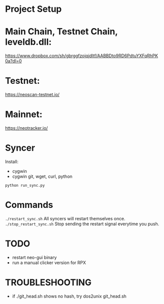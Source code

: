 Project Setup
=============
# Main Chain, Testnet Chain, leveldb.dll:
https://www.dropbox.com/sh/gbrggfzojqjdltf/AABBDto9RD6PdtuYXFqRhPK0a?dl=0

# Testnet:
https://neoscan-testnet.io/

# Mainnet:
https://neotracker.io/


Syncer
=====

Install:
- cygwin
- cygwin git, wget, curl, python


`python run_sync.py`

Commands
===
`./restart_sync.sh`
All syncers will restart themselves once.
`./stop_restart_sync.sh`
Stop sending the restart signal everytime you push.

TODO
===
- restart neo-gui binary
- run a manual clicker version for RPX

TROUBLESHOOTING
===
- if ./git_head.sh shows no hash, try dos2unix git_head.sh
